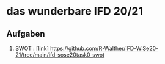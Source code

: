 # das wunderbare IFD 20/21

## Aufgaben
1. SWOT : [link] https://github.com/R-Walther/IFD-WiSe20-21/tree/main/ifd-sose20task0_swot
